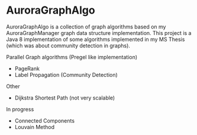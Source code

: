 AuroraGraphAlgo
===============

AuroraGraphAlgo is a collection of graph algorithms based on my AuroraGraphManager graph data structure
implementation. This project is a Java 8 implementation of some algorithms implemented in my MS Thesis
(which was about community detection in graphs).

Parallel Graph algorithms (Pregel like implementation)
<ul>
	<li>PageRank</li>
	<li>Label Propagation (Community Detection)</li>
</ul>

Other
<ul>
	<li>Dijkstra Shortest Path (not very scalable)</li>
</ul>

In progress
<ul>
	<li>Connected Components</li>
	<li>Louvain Method</li>
</ul>